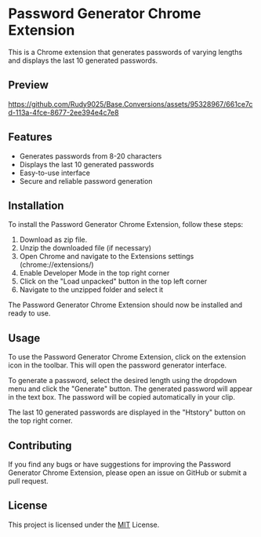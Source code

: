 # Password Generator Chrome Extension

This is a Chrome extension that generates passwords of varying lengths and displays the last 10 generated passwords.
## Preview
https://github.com/Rudy9025/Base.Conversions/assets/95328967/661ce7cd-113a-4fce-8677-2ee394e4c7e8

## Features

- Generates passwords from 8-20 characters
- Displays the last 10 generated passwords
- Easy-to-use interface
- Secure and reliable password generation

## Installation

To install the Password Generator Chrome Extension, follow these steps:

1. Download as zip file. 
2. Unzip the downloaded file (if necessary)
3. Open Chrome and navigate to the Extensions settings (chrome://extensions/)
4. Enable Developer Mode in the top right corner
5. Click on the "Load unpacked" button in the top left corner
6. Navigate to the unzipped folder and select it

The Password Generator Chrome Extension should now be installed and ready to use.

## Usage
To use the Password Generator Chrome Extension, click on the extension icon in the toolbar. This will open the password generator interface.

To generate a password, select the desired length using the dropdown menu and click the "Generate" button. The generated password will appear in the text box. The password will be copied automatically in your clip.

The last 10 generated passwords are displayed in the "Htstory" button on the top right corner.

## Contributing
If you find any bugs or have suggestions for improving the Password Generator Chrome Extension, please open an issue on GitHub or submit a pull request.

## License

This project is licensed under the [MIT]() License. 
